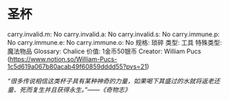 # 圣杯

carry.invalid.m: No
carry.invalid.a: No
carry.invalid.s: No
carry.immune.p: No
carry.immune.e: No
carry.immune.o: No
规格: 琐碎
类型: 工具
特殊类型: 魔法物品
Glossary: Chalice
价值: 1金币50银币
Creator: William Pucs (https://www.notion.so/William-Pucs-1c5d619a067b80acab49f60859dddd55?pvs=21)

*“很多传说相信这类杯子具有某种神奇的力量，如果喝下其盛过的水就将返老还童、死而复生并且获得永生。”——《奇物志》*